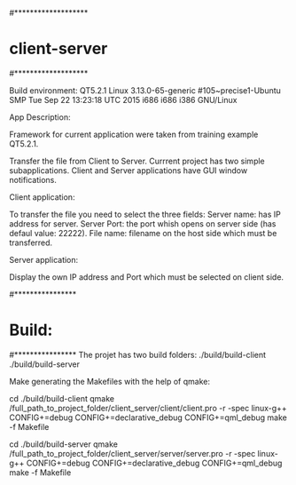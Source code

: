 #*******************
# client-server
#*******************

Build environment: QT5.2.1
Linux 3.13.0-65-generic #105~precise1-Ubuntu SMP Tue Sep 22 13:23:18 UTC 2015 i686 i686 i386 GNU/Linux

App Description:

Framework for current application were taken from training example QT5.2.1.

Transfer the file from Client to Server.
Currrent project has two simple subapplications. Client and Server applications
have GUI window notifications.

Client application:

To transfer the file you need to select the three fields:
Server name: has IP address for server.
Server Port: the port whish opens on server side (has defaul value: 22222).
File name:   filename on the host side which must be transferred.


Server application:

Display the own IP address and Port which must be selected on client side.

#****************
# Build:
#****************
The projet has two build folders:
./build/build-client
./build/build-server

Make generating the Makefiles with the help of qmake:

cd ./build/build-client
qmake /full_path_to_project_folder/client_server/client/client.pro -r -spec linux-g++ CONFIG+=debug CONFIG+=declarative_debug CONFIG+=qml_debug
make -f Makefile

cd ./build/build-server
qmake /full_path_to_project_folder/client_server/server/server.pro -r -spec linux-g++ CONFIG+=debug CONFIG+=declarative_debug CONFIG+=qml_debug
make -f Makefile
